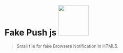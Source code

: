 # Fake Push js <img src="https://upload.wikimedia.org/wikipedia/commons/thumb/f/fd/JQuery-Logo.svg/2000px-JQuery-Logo.svg.png" width="100">

> Small file for fake Browsere Notification in HTML5.

